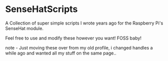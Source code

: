 # SenseHatScripts
A Collection of super simple scripts I wrote years ago for the Raspberry Pi's SenseHat module.

Feel free to use and modify these however you want! 
FOSS baby!

note - Just moving these over from my old profile, i changed handles a while ago and wanted all my stuff on the same page..
